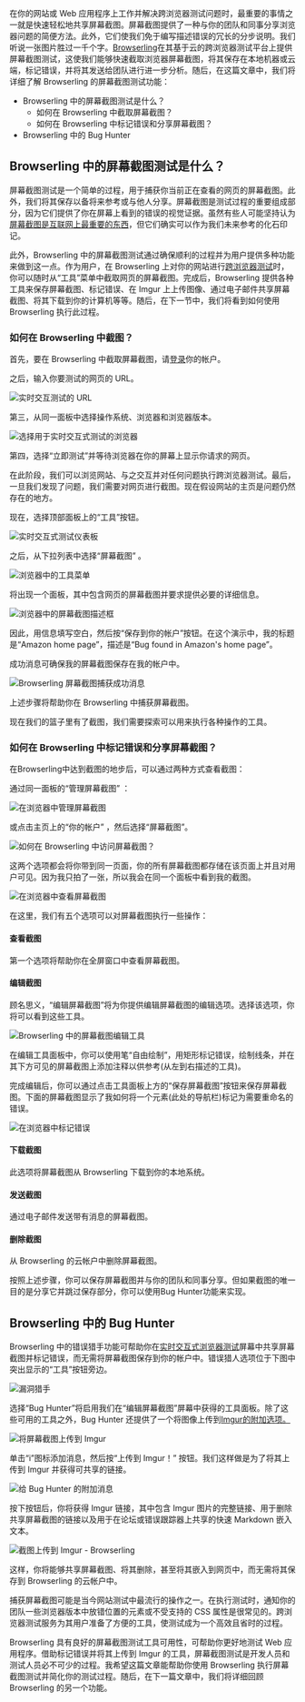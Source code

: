 在你的网站或 Web 应用程序上工作并解决跨浏览器测试问题时，最重要的事情之一就是快速轻松地共享屏幕截图。屏幕截图提供了一种与你的团队和同事分享浏览器问题的简便方法。此外，它们使我们免于编写描述错误的冗长的分步说明。我们听说一张图片胜过一千个字。[Browserling](https://www.browserling.com/)在其基于云的跨浏览器测试平台上提供屏幕截图测试，这使我们能够快速截取浏览器屏幕截图，将其保存在本地机器或云端，标记错误，并将其发送给团队进行进一步分析。随后，在这篇文章中，我们将详细了解 Browserling 的屏幕截图测试功能：

-   Browserling 中的屏幕截图测试是什么？
    -   如何在 Browserling 中截取屏幕截图？
    -   如何在 Browserling 中标记错误和分享屏幕截图？
-   Browserling 中的 Bug Hunter

## Browserling 中的屏幕截图测试是什么？

屏幕截图测试是一个简单的过程，用于捕获你当前正在查看的网页的屏幕截图。此外，我们将其保存以备将来参考或与他人分享。屏幕截图是测试过程的重要组成部分，因为它们提供了你在屏幕上看到的错误的视觉证据。虽然有些人可能坚持认为[屏幕截图是互联网上最重要的东西](https://www.wired.com/2015/03/clive-thompson-6/)，但它们确实可以作为我们未来参考的化石印记。

此外，Browserling 中的屏幕截图测试通过确保顺利的过程并为用户提供多种功能来做到这一点。作为用户，在 Browserling 上对你的网站进行[跨浏览器测试](https://www.toolsqa.com/browserling/cross-browser-testing-with-browserling/)时，你可以随时从“工具”菜单中截取网页的屏幕截图。完成后，Browserling 提供各种工具来保存屏幕截图、标记错误、在 Imgur 上上传图像、通过电子邮件共享屏幕截图、将其下载到你的计算机等等。随后，在下一节中，我们将看到如何使用 Browserling 执行此过程。

### 如何在 Browserling 中截图？

首先，要在 Browserling 中截取屏幕截图，请[登录](https://www.browserling.com/)你的帐户。

之后，输入你要测试的网页的 URL。

![实时交互测试的 URL](https://toolsqa.com/gallery/browserling/1.URL%20for%20live%20interactive%20testing.png)

第三，从同一面板中选择操作系统、浏览器和浏览器版本。

![选择用于实时交互式测试的浏览器](https://toolsqa.com/gallery/browserling/2.Select%20Browser%20for%20Live%20Interactive%20Testing.png)

第四，选择“立即测试”并等待浏览器在你的屏幕上显示你请求的网页。

在此阶段，我们可以浏览网站、与之交互并对任何问题执行跨浏览器测试。最后，一旦我们发现了问题，我们需要对网页进行截图。现在假设网站的主页是问题仍然存在的地方。

现在，选择顶部面板上的“工具”按钮。

![实时交互式测试仪表板](https://toolsqa.com/gallery/browserling/3.Live%20Interactive%20Testing%20Dashboard.png)

之后，从下拉列表中选择“屏幕截图” 。

![浏览器中的工具菜单](https://toolsqa.com/gallery/browserling/4.Tools%20Menu%20in%20Browserling.png)

将出现一个面板，其中包含网页的屏幕截图并要求提供必要的详细信息。

![浏览器中的屏幕截图描述框](https://toolsqa.com/gallery/browserling/5.Screenshot%20Description%20Box%20in%20Browserling.png)

因此，用信息填写空白，然后按“保存到你的帐户”按钮。在这个演示中，我的标题是“Amazon home page”，描述是“Bug found in Amazon's home page”。

成功消息可确保我的屏幕截图保存在我的帐户中。

![Browserling 屏幕截图捕获成功消息](https://toolsqa.com/gallery/browserling/6.Success%20Message%20on%20Screenshot%20Capture%20in%20Browserling.png)

上述步骤将帮助你在 Browserling 中捕获屏幕截图。

现在我们的篮子里有了截图，我们需要探索可以用来执行各种操作的工具。

### 如何在 Browserling 中标记错误和分享屏幕截图？

在Browserling中达到截图的地步后，可以通过两种方式查看截图：

通过同一面板的“管理屏幕截图” ：

![在浏览器中管理屏幕截图](https://toolsqa.com/gallery/browserling/7.Manage%20Screenshots%20in%20Browserling.png)

或点击主页上的“你的帐户” ，然后选择“屏幕截图”。

![如何在 Browserling 中访问屏幕截图？](https://toolsqa.com/gallery/browserling/8..How%20to%20Access%20screenshots%20in%20Browserling.png)

这两个选项都会将你带到同一页面，你的所有屏幕截图都存储在该页面上并且对用户可见。因为我只拍了一张，所以我会在同一个面板中看到我的截图。

![在浏览器中查看屏幕截图](https://toolsqa.com/gallery/browserling/9.View%20Screenshot%20in%20Browserling.png)

在这里，我们有五个选项可以对屏幕截图执行一些操作：

#### 查看截图

第一个选项将帮助你在全屏窗口中查看屏幕截图。

#### 编辑截图

顾名思义，“编辑屏幕截图”将为你提供编辑屏幕截图的编辑选项。选择该选项，你将可以看到这些工具。

![Browserling 中的屏幕截图编辑工具](https://toolsqa.com/gallery/browserling/10.Screenshot%20Editing%20Tools%20in%20Browserling.png)

在编辑工具面板中，你可以使用笔“自由绘制”，用矩形标记错误，绘制线条，并在其下方可见的屏幕截图上添加注释以供参考(从左到右描述的工具)。

完成编辑后，你可以通过点击工具面板上方的“保存屏幕截图”按钮来保存屏幕截图。下面的屏幕截图显示了我如何将一个元素(此处的导航栏)标记为需要重命名的错误。

![在浏览器中标记错误](https://toolsqa.com/gallery/browserling/11.Mark%20Bugs%20in%20Browserling.png)

#### 下载截图

此选项将屏幕截图从 Browserling 下载到你的本地系统。

#### 发送截图

通过电子邮件发送带有消息的屏幕截图。

#### 删除截图

从 Browserling 的云帐户中删除屏幕截图。

按照上述步骤，你可以保存屏幕截图并与你的团队和同事分享。但如果截图的唯一目的是分享它并跳过保存部分，你可以使用Bug Hunter功能来实现。

## Browserling 中的 Bug Hunter

Browserling 中的错误猎手功能可帮助你在[实时交互式浏览器测试](https://www.toolsqa.com/browserling/cross-browser-testing-with-browserling/)屏幕中共享屏幕截图并标记错误，而无需将屏幕截图保存到你的帐户中。错误猎人选项位于下图中突出显示的“工具”按钮旁边。

![漏洞猎手](https://toolsqa.com/gallery/browserling/12.Bug%20Hunter.png)

选择“Bug Hunter”将启用我们在“编辑屏幕截图”屏幕中获得的工具面板。除了这些可用的工具之外，Bug Hunter 还提供了一个将图像上传到[Imgur的附加选项。](https://imgur.com/)

![将屏幕截图上传到 Imgur](https://toolsqa.com/gallery/browserling/13.Upload%20Screenshot%20to%20Imgur.png)

单击“i”图标添加消息，然后按“上传到 Imgur！” 按钮。我们这样做是为了将其上传到 Imgur 并获得可共享的链接。

![给 Bug Hunter 的附加消息](https://toolsqa.com/gallery/browserling/14.Additional%20Message%20for%20Bug%20Hunter.png)

按下按钮后，你将获得 Imgur 链接，其中包含 Imgur 图片的完整链接、用于删除共享屏幕截图的链接以及用于在论坛或错误跟踪器上共享的快速 Markdown 嵌入文本。

![截图上传到 Imgur - Browserling](https://toolsqa.com/gallery/browserling/15.Screenshot%20Uploaded%20on%20Imgur%20%20Browserling.png)

这样，你将能够共享屏幕截图、将其删除，甚至将其嵌入到网页中，而无需将其保存到 Browserling 的云帐户中。

捕获屏幕截图可能是当今网站测试中最流行的操作之一。在执行测试时，通知你的团队一些浏览器版本中放错位置的元素或不受支持的 CSS 属性是很常见的。跨浏览器测试服务为其用户准备了方便的工具，使测试成为一个高效且省时的过程。

Browserling 具有良好的屏幕截图测试工具可用性，可帮助你更好地测试 Web 应用程序。借助标记错误并将其上传到 Imgur 的工具，屏幕截图测试是开发人员和测试人员必不可少的过程。我希望这篇文章能帮助你使用 Browserling 执行屏幕截图测试并简化你的测试过程。随后，在下一篇文章中，我们将详细回顾 Browserling 的另一个功能。